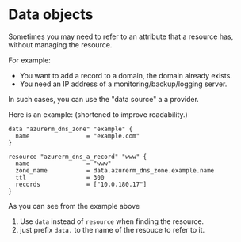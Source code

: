 # Data objects

Sometimes you may need to refer to an attribute that a resource has, without managing the resource.

For example:

- You want to add a record to a domain, the domain already exists.
- You need an IP address of a monitoring/backup/logging server.

In such cases, you can use the "data source" a a provider.

Here is an example: (shortened to improve readability.)

```hcl
data "azurerm_dns_zone" "example" {
  name                = "example.com"
}

resource "azurerm_dns_a_record" "www" {
  name                = "www"
  zone_name           = data.azurerm_dns_zone.example.name
  ttl                 = 300
  records             = ["10.0.180.17"]
}
```

As you can see from the example above

1. Use `data` instead of `resource` when finding the resource.
2. just prefix `data.` to the name of the resouce to refer to it.
